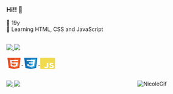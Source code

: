 ### Hi!! 👋

🌺 19y
<br>
🌹 Learning HTML, CSS and JavaScript
<br>
<br>

 <div>
  <a href="https://github.com/nicolemachado">
  <img height="160em" src="https://github-readme-stats.vercel.app/api?username=nicolemachado&show_icons=true&theme=radical&include_all_commits=true&count_private=true"/>
  <img height="160em" src="https://github-readme-stats.vercel.app/api/top-langs/?username=nicolemachado&layout=compact&langs_count=7&theme=radical"/>
</div>
  
<div style="display: inline_block"><br>
  <img align="center" alt="HTML" height="30" width="40" src="https://raw.githubusercontent.com/devicons/devicon/master/icons/html5/html5-original.svg">
  <img align="center" alt="CSS" height="30" width="40" src="https://raw.githubusercontent.com/devicons/devicon/master/icons/css3/css3-original.svg">
  <img align="center" alt="Js" height="30" width="40" src="https://raw.githubusercontent.com/devicons/devicon/master/icons/javascript/javascript-plain.svg">
</div>
  
  ##
  
  <div> 
  <a href="https://www.instagram.com/_badgirlnicole/" target="_blank">
    <img src="https://img.shields.io/badge/-Instagram-%23E4405F?style=for-the-badge&logo=instagram&logoColor=white" target="_blank">
    </a>
  <a href="https://www.linkedin.com/in/nicole-machado-dev/" target="_blank">
    <img src="https://img.shields.io/badge/-LinkedIn-%230077B5?style=for-the-badge&logo=linkedin&logoColor=white" target="_blank">
   <img align="right" width="160" alt="NicoleGif" src="https://cdn.discordapp.com/attachments/857752764577742848/872993774857490443/Webp.net-gifmaker.gif">
    </a> 
  
</div>

